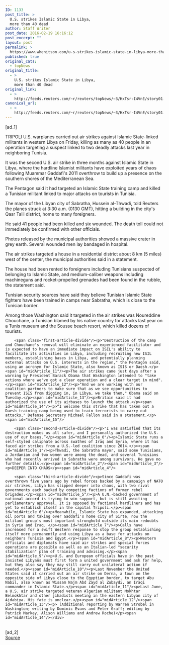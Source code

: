 ```yaml
---
ID: 1133
post_title: >
  U.S. strikes Islamic State in Libya,
  more than 40 dead
author: Staff Writer
post_date: 2016-02-19 16:16:12
post_excerpt: ""
layout: post
permalink: >
  https://www.whenitson.com/u-s-strikes-islamic-state-in-libya-more-than-40-dead/
published: true
original_cats:
  - topNews
original_title:
  - >
    U.S. strikes Islamic State in Libya,
    more than 40 dead
original_link:
  - >
    http://feeds.reuters.com/~r/reuters/topNews/~3/HxTsr-I4VnE/story01.htm
canonical_url:
  - >
    http://feeds.reuters.com/~r/reuters/topNews/~3/HxTsr-I4VnE/story01.htm
---
```

 [ad_1]
<br><div id="articleText">
<span id="midArticle_start"/>

<span id="midArticle_0"/><span class="focusParagraph" readability="5"><p><span class="articleLocation">TRIPOLI</span> U.S. warplanes carried out air strikes against Islamic State-linked militants in western Libya on Friday, killing as many as 40 people in an operation targeting a suspect linked to two deadly attacks last year in neighboring Tunisia.</p></span><span id="midArticle_1"/><p>It was the second U.S. air strike in three months against Islamic State in Libya, where the hardline Islamist militants have exploited years of chaos following Muammar Gaddafi's 2011 overthrow to build up a presence on the southern shores of the Mediterranean Sea.</p><span id="midArticle_2"/><p>The Pentagon said it had targeted an Islamic State training camp and killed a Tunisian militant linked to major attacks on tourists in Tunisia.</p><span id="midArticle_3"/><p>The mayor of the Libyan city of Sabratha, Hussein al-Thwadi, told Reuters the planes struck at 3:30 a.m. (0130 GMT), hitting a building in the city's Qasr Talil district, home to many foreigners. </p><span id="midArticle_4"/><p>He said 41 people had been killed and six wounded. The death toll could not immediately be confirmed with other officials.</p><span id="midArticle_5"/><p>Photos released by the municipal authorities showed a massive crater in grey earth. Several wounded men lay bandaged in hospital.</p><span id="midArticle_6"/><p>The air strikes targeted a house in a residential district about 8 km (5 miles) west of the center, the municipal authorities said in a statement.</p><span id="midArticle_7"/><p>The house had been rented to foreigners including Tunisians suspected of belonging to Islamic State, and medium-caliber weapons including machineguns and rocket-propelled grenades had been found in the rubble, the statement said.</p><span id="midArticle_8"/><p>Tunisian security sources have said they believe Tunisian Islamic State fighters have been trained in camps near Sabratha, which is close to the Tunisian border.</p><span id="midArticle_9"/><p>Among those Washington said it targeted in the air strikes was Noureddine Chouchane, a Tunisian blamed by his native country for attacks last year on a Tunis museum and the Sousse beach resort, which killed dozens of tourists.</p><span id="midArticle_10"/>
        
        <span class="first-article-divide"/><p>"Destruction of the camp and Chouchane's removal will eliminate an experienced facilitator and is expected to have an immediate impact on ISIL's ability to facilitate its activities in Libya, including recruiting new ISIL members, establishing bases in Libya, and potentially planning external attacks on U.S. interests in the region," the Pentagon said, using an acronym for Islamic State, also known as ISIS or Daesh.</p><span id="midArticle_11"/><p>The air strikes came just days after a warning by President Barack Obama that Washington intended to "take actions where we've got a clear operation and a clear target in mind".</p><span id="midArticle_12"/><p>"And we are working with our coalition partners to make sure that as we see opportunities to prevent ISIS from digging in, in Libya, we take them," Obama said on Tuesday.</p><span id="midArticle_13"/><p>Britain said it had authorized the use of its airbases to launch the attack.</p><span id="midArticle_14"/><p>“I welcome this strike that has taken out a Daesh training camp being used to train terrorists to carry out attacks," Defense Secretary Michael Fallon said in a statement.</p><span id="midArticle_15"/>
        
        <span class="second-article-divide"/><p>"I was satisfied that its destruction makes us all safer, and I personally authorized the U.S. use of our bases.”</p><span id="midArticle_0"/><p>Islamic State runs a self-styled caliphate across swathes of Iraq and Syria, where it has faced air strikes from a U.S.-led coalition since 2014.</p><span id="midArticle_1"/><p>Thwadi, the Sabratha mayor, said some Tunisians, a Jordanian and two women were among the dead, and several Tunisians who had recently arrived in Sabratha were among survivors. He gave no further details.</p><span id="midArticle_2"/><span id="midArticle_3"/><p>DEEPER INTO CHAOS</p><span id="midArticle_4"/>
        
        <span class="third-article-divide"/><p>Since Gaddafi was overthrown five years ago by rebel forces backed by a campaign of NATO air strikes, Libya has slipped deeper into chaos, with two rival governments each backed by competing factions of former rebel brigades.</p><span id="midArticle_5"/><p>A U.N.-backed government of national accord is trying to win support, but is still awaiting parliamentary approval. It is opposed by factional hardliners and has yet to establish itself in the capital Tripoli.</p><span id="midArticle_6"/><p>Meanwhile, Islamic State has expanded, attacking oil ports and taking over Gaddafi's home city of Sirte, now the militant group's most important stronghold outside its main redoubts in Syria and Iraq. </p><span id="midArticle_7"/><p>Calls have increased for a swift Western response to stop the group establishing itself more permanently and using Libya as a base for attacks on neighbors Tunisia and Egypt.</p><span id="midArticle_8"/><p>Western officials and diplomats have said air strikes and special forces operations are possible as well as an Italian-led "security stabilization" plan of training and advising.</p><span id="midArticle_9"/><p>U.S. and European officials have in the past insisted Libyans must first form a united government and ask for help, but they also say they may still carry out unilateral action if needed.</p><span id="midArticle_10"/><p>Last November the United States said it carried out an air strike on Derna, a town on the opposite side of Libya close to the Egyptian border, to target Abu Nabil, also known as Wissam Najm Abd Zayd al Zubaydi, an Iraqi commander in Islamic State.</p><span id="midArticle_11"/><p>Last June, a U.S. air strike targeted veteran Algerian militant Mokhtar Belmokhtar and other jihadists meeting in the eastern Libyan city of Ajdabiya. His fate is unclear.</p><span id="midArticle_12"/><span id="midArticle_13"/><p> (Additional reporting by Warren Strobel in Washington; writing by Dominic Evans and Peter Graff; editing by Patrick Markey, Alison Williams and Andrew Roche)</p><span id="midArticle_14"/></div>
<br>[ad_2]
<br><a href="http://feeds.reuters.com/~r/reuters/topNews/~3/HxTsr-I4VnE/story01.htm">Source </a>